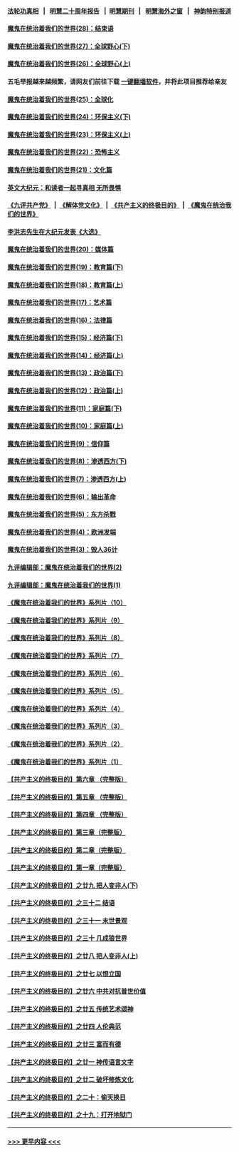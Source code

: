 #### [法轮功真相](https://github.com/gfw-breaker/truth/blob/master/README.md?t=0) &nbsp;&nbsp;|&nbsp;&nbsp; [明慧二十周年报告](https://github.com/gfw-breaker/mh-reports/blob/master/README.md?t=0) &nbsp;&nbsp;|&nbsp;&nbsp;[明慧期刊](https://github.com/gfw-breaker/mh-qikan) &nbsp;&nbsp;|&nbsp;&nbsp; [明慧海外之窗](https://github.com/gfw-breaker/mh-news/blob/master/README.md?t=0) &nbsp;&nbsp;|&nbsp;&nbsp; [神韵特别报道](https://github.com/gfw-breaker/mh-news/blob/master/shenyun.md?t=0)
#### [魔鬼在统治着我们的世界(28)：结束语](../pages/nsc422/n10936246.md?t=07031301) 
#### [魔鬼在统治着我们的世界(27)：全球野心(下)](../pages/nsc422/n10928319.md?t=07031301) 
#### [魔鬼在统治着我们的世界(26)：全球野心(上)](../pages/nsc422/n10900318.md?t=07031301) 
#### 五毛举报越来越频繁，请网友们前往下载 [一键翻墙软件](https://github.com/gfw-breaker/ssr-accounts)，并将此项目推荐给亲友
#### [魔鬼在统治着我们的世界(25)：全球化](../pages/nsc422/n10788205.md?t=07031301) 
#### [魔鬼在统治着我们的世界(24)：环保主义(下)](../pages/nsc422/n10695307.md?t=07031301) 
#### [魔鬼在统治着我们的世界(23)：环保主义(上)](../pages/nsc422/n10688613.md?t=07031301) 
#### [魔鬼在统治着我们的世界(22)：恐怖主义](../pages/nsc422/n10614727.md?t=07031301) 
#### [魔鬼在统治着我们的世界(21)：文化篇](../pages/nsc422/n10597706.md?t=07031301) 
#### [英文大纪元：和读者一起寻真相 无所畏惧](../pages/nsc422/n12542027.md?t=07031301) 
#### [《九评共产党》](https://github.com/begood0513/9ping.md/blob/master/README.md) &nbsp;|&nbsp; [《解体党文化》](../../../../jtdwh.md/blob/master/README.md)  &nbsp;|&nbsp; [《共产主义的终极目的》](../../../../gczydzjmd.md/blob/master/README.md) &nbsp;|&nbsp; [《魔鬼在统治我们的世界》](../../../../mgztzwmdsj.md/blob/master/README.md) 
#### [李洪志先生在大纪元发表《大选》](../pages/nsc422/n12534746.md?t=07031301) 
#### [魔鬼在统治着我们的世界(20)：媒体篇](../pages/nsc422/n10586579.md?t=07031301) 
#### [魔鬼在统治着我们的世界(19)：教育篇(下)](../pages/nsc422/n10564808.md?t=07031301) 
#### [魔鬼在统治着我们的世界(18)：教育篇(上)](../pages/nsc422/n10526970.md?t=07031301) 
#### [魔鬼在统治着我们的世界(17)：艺术篇](../pages/nsc422/n10499093.md?t=07031301) 
#### [魔鬼在统治着我们的世界(16)：法律篇](../pages/nsc422/n10485969.md?t=07031301) 
#### [魔鬼在统治着我们的世界(15)：经济篇(下)](../pages/nsc422/n10469975.md?t=07031301) 
#### [魔鬼在统治着我们的世界(14)：经济篇(上)](../pages/nsc422/n10457370.md?t=07031301) 
#### [魔鬼在统治着我们的世界(13)：政治篇(下)](../pages/nsc422/n10448270.md?t=07031301) 
#### [魔鬼在统治着我们的世界(12)：政治篇(上)](../pages/nsc422/n10444576.md?t=07031301) 
#### [魔鬼在统治着我们的世界(11)：家庭篇(下)](../pages/nsc422/n10440961.md?t=07031301) 
#### [魔鬼在统治着我们的世界(10)：家庭篇(上)](../pages/nsc422/n10435448.md?t=07031301) 
#### [魔鬼在统治着我们的世界(9)：信仰篇](../pages/nsc422/n10432159.md?t=07031301) 
#### [魔鬼在统治着我们的世界(8)：渗透西方(下)](../pages/nsc422/n10429603.md?t=07031301) 
#### [魔鬼在统治着我们的世界(7)：渗透西方(上)](../pages/nsc422/n10426013.md?t=07031301) 
#### [魔鬼在统治着我们的世界(6)：输出革命](../pages/nsc422/n10421536.md?t=07031301) 
#### [魔鬼在统治着我们的世界(5)：东方杀戮](../pages/nsc422/n10417707.md?t=07031301) 
#### [魔鬼在统治着我们的世界(4)：欧洲发端](../pages/nsc422/n10414890.md?t=07031301) 
#### [魔鬼在统治着我们的世界(3)：毁人36计](../pages/nsc422/n10411583.md?t=07031301) 
#### [九评编辑部：魔鬼在统治着我们的世界(2)](../pages/nsc422/n10410036.md?t=07031301) 
#### [九评编辑部：魔鬼在统治着我们的世界(1)](../pages/nsc422/n10406825.md?t=07031301) 
#### [《魔鬼在统治着我们的世界》系列片（10）](../pages/nsc422/n12292670.md?t=07031301) 
#### [《魔鬼在统治着我们的世界》系列片（9）](../pages/nsc422/n12290859.md?t=07031301) 
#### [《魔鬼在统治着我们的世界》系列片（8）](../pages/nsc422/n12287445.md?t=07031301) 
#### [《魔鬼在统治着我们的世界》系列片（7）](../pages/nsc422/n12283425.md?t=07031301) 
#### [《魔鬼在统治着我们的世界》系列片（6）](../pages/nsc422/n12282314.md?t=07031301) 
#### [《魔鬼在统治着我们的世界》系列片（5）](../pages/nsc422/n12281419.md?t=07031301) 
#### [《魔鬼在统治着我们的世界》系列片（4）](../pages/nsc422/n12274024.md?t=07031301) 
#### [《魔鬼在统治着我们的世界》系列片（3）](../pages/nsc422/n12271322.md?t=07031301) 
#### [《魔鬼在统治着我们的世界》系列片（2）](../pages/nsc422/n12269049.md?t=07031301) 
#### [《魔鬼在统治着我们的世界》系列片（1）](../pages/nsc422/n12267575.md?t=07031301) 
#### [【共产主义的终极目的】第六章 （完整版）](../pages/nsc422/n11428913.md?t=07031301) 
#### [【共产主义的终极目的】第五章 （完整版）](../pages/nsc422/n11428912.md?t=07031301) 
#### [【共产主义的终极目的】第四章 （完整版）](../pages/nsc422/n11428907.md?t=07031301) 
#### [【共产主义的终极目的】第三章（完整版）](../pages/nsc422/n11428848.md?t=07031301) 
#### [【共产主义的终极目的】第二章（完整版）](../pages/nsc422/n11428831.md?t=07031301) 
#### [【共产主义的终极目的】第一章（完整版）](../pages/nsc422/n11417651.md?t=07031301) 
#### [【共产主义的终极目的】之廿九 把人变非人(下)](../pages/nsc422/n11344140.md?t=07031301) 
#### [【共产主义的终极目的】之三十二 结语](../pages/nsc422/n11360535.md?t=07031301) 
#### [【共产主义的终极目的】之三十一 末世景观](../pages/nsc422/n11351129.md?t=07031301) 
#### [【共产主义的终极目的】之三十 几成狼世界](../pages/nsc422/n11348280.md?t=07031301) 
#### [【共产主义的终极目的】之廿八 把人变非人(上)](../pages/nsc422/n11340492.md?t=07031301) 
#### [【共产主义的终极目的】之廿七 以恨立国](../pages/nsc422/n11336944.md?t=07031301) 
#### [【共产主义的终极目的】之廿六 中共对抗普世价值](../pages/nsc422/n11324785.md?t=07031301) 
#### [【共产主义的终极目的】之廿五 传统艺术颂神](../pages/nsc422/n11296396.md?t=07031301) 
#### [【共产主义的终极目的】之廿四 人伦典范](../pages/nsc422/n11296397.md?t=07031301) 
#### [【共产主义的终极目的】之廿三 富而有德](../pages/nsc422/n11283598.md?t=07031301) 
#### [【共产主义的终极目的】之廿一 神传语言文字](../pages/nsc422/n11263265.md?t=07031301) 
#### [【共产主义的终极目的】之廿二 破坏修炼文化](../pages/nsc422/n11245728.md?t=07031301) 
#### [【共产主义的终极目的】之二十：偷天换日](../pages/nsc422/n11238846.md?t=07031301) 
#### [【共产主义的终极目的】之十九：打开地狱门](../pages/nsc422/n11206376.md?t=07031301) 

----
#### [ >>> 更早内容 <<< ](../indexes/nsc422-earlier.md)
